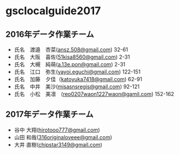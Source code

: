 # gsclocalguide2017

## 2016年データ作業チーム
* 氏名　渡邉　杏菜(ansz.508@gmail.com) 32-61
* 氏名　大阪　喜佐(51kisa8560@gmail.com) 2-31
* 氏名　大槻　純萌(a.13e.pon@gmail.com) 2-31
* 氏名　江口　弥生(yayoi.eguchi@gmail.com) 122-151
* 氏名　加藤　夕佳（katoyuka7418@gmail.com) 62-91
* 氏名　中井　美沙(misasnsregis@gmail.com) 92-121
* 氏名　小松　美凛　(reo0207waon1227waon@gamil.com) 152-162
## 2017年データ作業チーム
* 谷中 大翔(hirotooo777@gmail.com)
* 山田 和哉(316originaloveee@gmail.com)
* 大井 直樹(chipstar3149@gmail.com)
